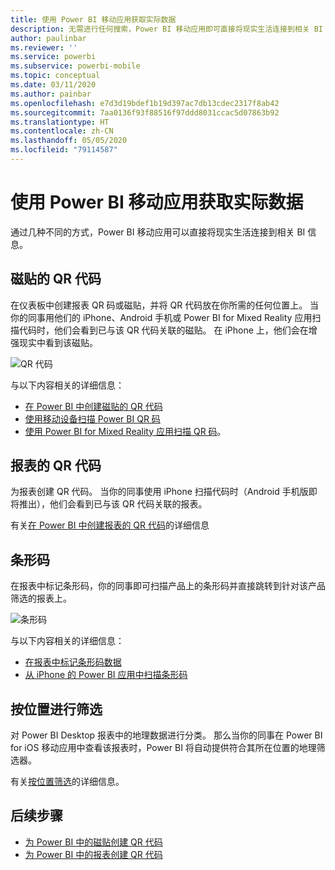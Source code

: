 ```yaml
---
title: 使用 Power BI 移动应用获取实际数据
description: 无需进行任何搜索，Power BI 移动应用即可直接将现实生活连接到相关 BI 信息。
author: paulinbar
ms.reviewer: ''
ms.service: powerbi
ms.subservice: powerbi-mobile
ms.topic: conceptual
ms.date: 03/11/2020
ms.author: painbar
ms.openlocfilehash: e7d3d19bdef1b19d397ac7db13cdec2317f8ab42
ms.sourcegitcommit: 7aa0136f93f88516f97ddd8031ccac5d07863b92
ms.translationtype: HT
ms.contentlocale: zh-CN
ms.lasthandoff: 05/05/2020
ms.locfileid: "79114587"
---
```

# <a name="get-data-from-the-real-world-with-the-power-bi-mobile-apps"></a>使用 Power BI 移动应用获取实际数据
通过几种不同的方式，Power BI 移动应用可以直接将现实生活连接到相关 BI 信息。 

## <a name="qr-codes-for-tiles"></a>磁贴的 QR 代码
在仪表板中创建报表 QR 码或磁贴，并将 QR 代码放在你所需的任何位置上。 当你的同事用他们的 iPhone、Android 手机或 Power BI for Mixed Reality 应用扫描代码时，他们会看到已与该 QR 代码关联的磁贴。 在 iPhone 上，他们会在增强现实中看到该磁贴。

![QR 代码](./media/mobile-apps-data-in-real-world-context/power-bi-ios-qr-ar-scanner-small.png)

与以下内容相关的详细信息：

* [在 Power BI 中创建磁贴的 QR 代码](../../service-create-qr-code-for-tile.md)
* [使用移动设备扫描 Power BI QR 码](mobile-apps-qr-code.md)
* [使用 Power BI for Mixed Reality 应用扫描 QR 码](mobile-mixed-reality-app.md#scan-a-report-qr-code-in-holographic-view)。

## <a name="qr-codes-for-reports"></a>报表的 QR 代码
为报表创建 QR 代码。  当你的同事使用 iPhone 扫描代码时（Android 手机版即将推出），他们会看到已与该 QR 代码关联的报表。 

有关[在 Power BI 中创建报表的 QR 代码](../../service-create-qr-code-for-report.md)的详细信息

## <a name="barcodes"></a>条形码
在报表中标记条形码，你的同事即可扫描产品上的条形码并直接跳转到针对该产品筛选的报表上。

![条形码](./media/mobile-apps-data-in-real-world-context/power-bi-barcode-scanner.png)

与以下内容相关的详细信息：

* [在报表中标记条形码数据](../../desktop-mobile-barcodes.md)
* [从 iPhone 的 Power BI 应用中扫描条形码](mobile-apps-scan-barcode-iphone.md)

## <a name="filter-by-location"></a>按位置进行筛选
对 Power BI Desktop 报表中的地理数据进行分类。 那么当你的同事在 Power BI for iOS 移动应用中查看该报表时，Power BI 将自动提供符合其所在位置的地理筛选器。

有关[按位置筛选](mobile-apps-geographic-filtering.md)的详细信息。

## <a name="next-steps"></a>后续步骤
* [为 Power BI 中的磁贴创建 QR 代码](../../service-create-qr-code-for-tile.md)
* [为 Power BI 中的报表创建 QR 代码](../../service-create-qr-code-for-report.md)

